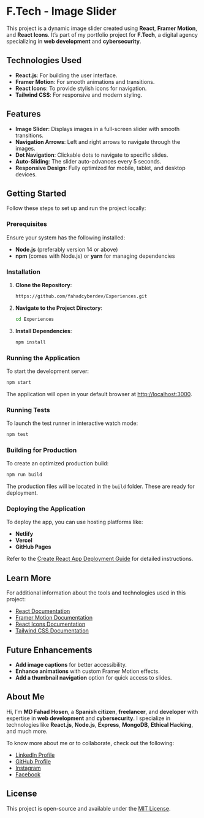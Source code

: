 # F.Tech - Image Slider

This project is a dynamic image slider created using **React**, **Framer Motion**, and **React Icons**. It’s part of my portfolio project for **F.Tech**, a digital agency specializing in **web development** and **cybersecurity**.

## Technologies Used

- **React.js**: For building the user interface.
- **Framer Motion**: For smooth animations and transitions.
- **React Icons**: To provide stylish icons for navigation.
- **Tailwind CSS**: For responsive and modern styling.

## Features

- **Image Slider**: Displays images in a full-screen slider with smooth transitions.
- **Navigation Arrows**: Left and right arrows to navigate through the images.
- **Dot Navigation**: Clickable dots to navigate to specific slides.
- **Auto-Sliding**: The slider auto-advances every 5 seconds.
- **Responsive Design**: Fully optimized for mobile, tablet, and desktop devices.

## Getting Started

Follow these steps to set up and run the project locally:

### Prerequisites

Ensure your system has the following installed:
- **Node.js** (preferably version 14 or above)
- **npm** (comes with Node.js) or **yarn** for managing dependencies

### Installation

1. **Clone the Repository**:

   ```bash
   https://github.com/fahadcyberdev/Experiences.git
   ```

2. **Navigate to the Project Directory**:

   ```bash
   cd Experiences
   ```

3. **Install Dependencies**:

   ```bash
   npm install
   ```

### Running the Application

To start the development server:

```bash
npm start
```

The application will open in your default browser at [http://localhost:3000](http://localhost:3000).

### Running Tests

To launch the test runner in interactive watch mode:

```bash
npm test
```

### Building for Production

To create an optimized production build:

```bash
npm run build
```

The production files will be located in the `build` folder. These are ready for deployment.

### Deploying the Application

To deploy the app, you can use hosting platforms like:
- **Netlify**
- **Vercel**
- **GitHub Pages**

Refer to the [Create React App Deployment Guide](https://facebook.github.io/create-react-app/docs/deployment) for detailed instructions.

## Learn More

For additional information about the tools and technologies used in this project:

- [React Documentation](https://reactjs.org/)
- [Framer Motion Documentation](https://www.framer.com/motion/)
- [React Icons Documentation](https://react-icons.github.io/react-icons/)
- [Tailwind CSS Documentation](https://tailwindcss.com/)

## Future Enhancements

- **Add image captions** for better accessibility.
- **Enhance animations** with custom Framer Motion effects.
- **Add a thumbnail navigation** option for quick access to slides.

## About Me

Hi, I’m **MD Fahad Hosen**, a **Spanish citizen**, **freelancer**, and **developer** with expertise in **web development** and **cybersecurity**. I specialize in technologies like **React.js**, **Node.js**, **Express**, **MongoDB**, **Ethical Hacking**, and much more.

To know more about me or to collaborate, check out the following:

- [LinkedIn Profile](https://www.linkedin.com/in/fahadcyberdev/)
- [GitHub Profile](https://github.com/fahadcyberdev)
- [Instagram](https://www.instagram.com/mdfahadhosen.dev/)
- [Facebook](https://www.facebook.com/mdfahadhosen.dev/)

## License

This project is open-source and available under the [MIT License](LICENSE).
